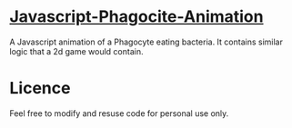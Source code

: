 # [Javascript-Phagocite-Animation](http://www.rjservers.com/phagocytosis/html/Phagocytosis.html)
A Javascript animation of a Phagocyte eating bacteria. It contains similar logic 
that a 2d game would contain.

# Licence
Feel free to modify and resuse code for personal use only.
